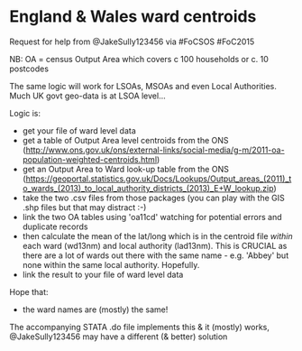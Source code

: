# England & Wales ward centroids

Request for help from @JakeSully123456 via #FoCSOS #FoC2015

NB: OA = census Output Area which covers c 100 households or c. 10 postcodes

The same logic will work for LSOAs, MSOAs and even Local Authorities. Much UK govt geo-data is at LSOA level...

Logic is:
 * get your file of ward level data
 * get a table of Output Area level centroids from the ONS (http://www.ons.gov.uk/ons/external-links/social-media/g-m/2011-oa-population-weighted-centroids.html)
 * get an Output Area to Ward look-up table from the ONS (https://geoportal.statistics.gov.uk/Docs/Lookups/Output_areas_(2011)_to_wards_(2013)_to_local_authority_districts_(2013)_E+W_lookup.zip)
 * take the two .csv files from those packages (you can play with the GIS .shp files but that may distract :-)
 * link the two OA tables using 'oa11cd' watching for potential errors and duplicate records
 * then calculate the mean of the lat/long which is in the centroid file _within_ each ward (wd13nm) and local authority (lad13nm). This is CRUCIAL as there are a lot of wards out there with the same name - e.g. 'Abbey' but none within the same local authority. Hopefully.
 * link the result to your file of ward level data

Hope that:
 * the ward names are (mostly) the same!

The accompanying STATA .do file implements this & it (mostly) works, @JakeSully123456 may have a different (& better) solution
